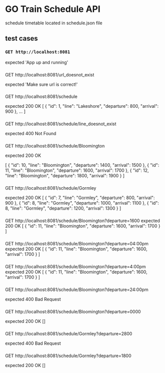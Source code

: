 # GO Train Schedule API

schedule timetable located in schedule.json file

## test cases

### `GET http://localhost:8081`

expected 'App up and running'

###

GET http://localhost:8081/url_doesnot_exist

expected 'Make sure url is correct!'

###

GET http://localhost:8081/schedule

expected
200 OK
[
{
"id": 1,
"line": "Lakeshore",
"departure": 800,
"arrival": 900
},
...
]

###

GET http://localhost:8081/schedule/line_doesnot_exist

expected
400 Not Found

###

GET http://localhost:8081/schedule/Bloomington

expected
200 OK

[
{
"id": 10,
"line": "Bloomington",
"departure": 1400,
"arrival": 1500
},
{
"id": 11,
"line": "Bloomington",
"departure": 1600,
"arrival": 1700
},
{
"id": 12,
"line": "Bloomington",
"departure": 1800,
"arrival": 1900
}
]

###

GET http://localhost:8081/schedule/Gormley

expected
200 OK
[
{
"id": 7,
"line": "Gormley",
"departure": 800,
"arrival": 900
},
{
"id": 8,
"line": "Gormley",
"departure": 1000,
"arrival": 1100
},
{
"id": 8,
"line": "Gormley",
"departure": 1200,
"arrival": 1300
}
]

###

GET http://localhost:8081/schedule/Bloomington?departure=1600
expected
200 OK
[
{
"id": 11,
"line": "Bloomington",
"departure": 1600,
"arrival": 1700
}
]

###

GET http://localhost:8081/schedule/Bloomington?departure=04:00pm
expected
200 OK
[
{
"id": 11,
"line": "Bloomington",
"departure": 1600,
"arrival": 1700
}
]

###

GET http://localhost:8081/schedule/Bloomington?departure=4:00pm
expected
200 OK
[
{
"id": 11,
"line": "Bloomington",
"departure": 1600,
"arrival": 1700
}
]

###

GET http://localhost:8081/schedule/Bloomington?departure=24:00pm

expected
400 Bad Request

###

GET http://localhost:8081/schedule/Bloomington?departure=0000

expected
200 OK
[]

###

GET http://localhost:8081/schedule/Gormley?departure=2800

expected
400 Bad Request

###

GET http://localhost:8081/schedule/Gormley?departure=1800

expected
200 OK
[]
